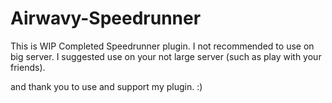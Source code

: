 # Airwavy-Speedrunner

This is WIP Completed Speedrunner plugin.
I not recommended to use on big server.
I suggested use on your not large server (such as play with your friends).

and thank you to use and support my plugin. :)
